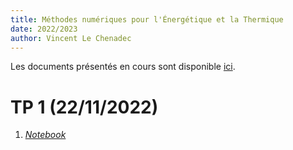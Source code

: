 ```yaml
---
title: Méthodes numériques pour l'Énergétique et la Thermique
date: 2022/2023
author: Vincent Le Chenadec
---
```


Les documents présentés en cours sont disponible [ici](https://drive.google.com/drive/folders/19xR_Mkr8l-vc431Vd6tm2Z3tX-jpG35t?usp=share_link).

# TP 1 (22/11/2022)

1. [*Notebook*](notebook/cauchy.html)
